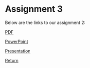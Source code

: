 # Assignment 3
Below are the links to our assignment 2:  

[PDF](A3/A3_Report.pdf)  

[PowerPoint](A3/A3_Presentation.pptx)  

[Presentation](https://youtu.be/6IcAkDxqW0c)  

[Return](/index.md)
